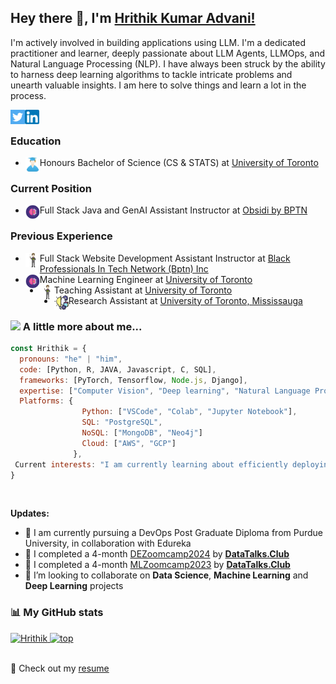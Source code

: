 ## Hey there 👋, I'm <a href="https://www.linkedin.com/in/hrithik-k-586967141/"> Hrithik Kumar Advani! </a>

I'm actively involved in building applications using LLM. I'm a dedicated practitioner and learner, deeply passionate about LLM Agents, LLMOps, and Natural Language Processing (NLP). I have always been struck by the ability to harness deep learning algorithms to tackle intricate problems and unearth valuable insights. I am here to solve things and learn a lot in the process.

<a href="https://twitter.com/AdvaniHrithik"><img align="left" alt="Hrithik | Twitter" width="23px" src="images/twitter.png" /></a>
<a href="https://www.linkedin.com/in/hrithik-k-586967141/"><img align="left" alt="Hrithik | LinkedIn" width="23px" src="images/linkedin.png" /></a>
<br />

### Education
- <img align="left" alt="grad-student" width="23px" src="images/graduating_student.png"/> Honours Bachelor of Science (CS & STATS) at <a href="https://www.utoronto.ca/"> University of Toronto</a> <br />

### Current Position
-  <img align="left" alt="job" width="23px" src="images/machine-learning.png" /> Full Stack Java and GenAI Assistant Instructor at <a href="https://www.bptn.com/"> Obsidi by BPTN </a> 

### Previous Experience
-  <img align="left" alt="job" width="23px" src="images/boy.png" /> Full Stack Website Development Assistant Instructor at <a href="https://www.bptn.com/"> Black Professionals In Tech Network (Bptn) Inc </a> <br />
- <img align="left" alt="job" width="23px" src="images/machine-learning.png" />  Machine Learning Engineer at <a href="https://www.utoronto.ca/"> University of Toronto </a> <br />
- <img align="left" alt="job" width="23px" src="images/boy.png" /> Teaching Assistant at <a href="https://www.utoronto.ca/"> University of Toronto </a> <br />
- <img align="left" alt="job" width="23px" src="images/idea.png" /> Research Assistant at <a href="https://www.dsp.utoronto.ca/"> University of Toronto, Mississauga </a> <br />

### <img src="https://media.giphy.com/media/VgCDAzcKvsR6OM0uWg/giphy.gif" width="50"> A little more about me...  

```javascript
const Hrithik = {
  pronouns: "he" | "him",
  code: [Python, R, JAVA, Javascript, C, SQL],
  frameworks: [PyTorch, Tensorflow, Node.js, Django],
  expertise: ["Computer Vision", "Deep learning", "Natural Language Processing"],
  Platforms: {
                Python: ["VSCode", "Colab", "Jupyter Notebook"],
                SQL: "PostgreSQL",
                NoSQL: ["MongoDB", "Neo4j"]
                Cloud: ["AWS", "GCP"]
              },
 Current interests: "I am currently learning about efficiently deploying ML Models"
}
```
<br />

**Updates:**
- 🔭 I am currently pursuing a DevOps Post Graduate Diploma from Purdue University, in collaboration with Edureka
- 🔭 I completed a 4-month [DEZoomcamp2024](https://github.com/DataTalksClub/data-engineering-zoomcamp/tree/main/cohorts/2024) by [**DataTalks.Club**](https://datatalks.club/) 
- 🔭 I completed a 4-month [MLZoomcamp2023](https://github.com/alexeygrigorev/mlbookcamp-code/tree/master/course-zoomcamp) by [**DataTalks.Club**](https://datatalks.club/) 
- 👯 I’m looking to collaborate on **Data Science**, **Machine Learning** and **Deep Learning** projects



### 📊 My GitHub stats
<p>
<a href="https://github.com/Hrithik-Kumar">
  <img height="180em" src="https://github-readme-stats-sigma-five.vercel.app/api?username=Hrithik-Kumar&show_icons=true&theme=algolia&include_all_commits=true&count_private=true" alt="Hrithik" />
  <img height="180em" src="https://github-readme-stats-sigma-five.vercel.app/api/top-langs/?username=Hrithik-Kumar&layout=compact&langs_count=8&theme=algolia" alt="top" />
</a>
</p>
 
<br />
📝 Check out my <a href="images/Resume.pdf"> resume </a> <br />















